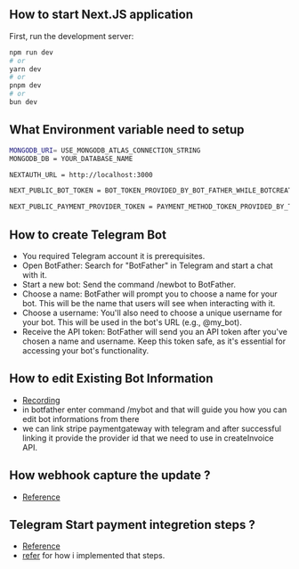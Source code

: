 ## How to start Next.JS application

First, run the development server:

```bash
npm run dev
# or
yarn dev
# or
pnpm dev
# or
bun dev
```

## What Environment variable need to setup

```bash
MONGODB_URI= USE_MONGODB_ATLAS_CONNECTION_STRING
MONGODB_DB = YOUR_DATABASE_NAME

NEXTAUTH_URL = http://localhost:3000

NEXT_PUBLIC_BOT_TOKEN = BOT_TOKEN_PROVIDED_BY_BOT_FATHER_WHILE_BOTCREATION

NEXT_PUBLIC_PAYMENT_PROVIDER_TOKEN = PAYMENT_METHOD_TOKEN_PROVIDED_BY_TELEGRAM_AFTER_LINKING_PAYMENT_PROVIDER
```

## How to create Telegram Bot

- You required Telegram account it is prerequisites.
- Open BotFather: Search for "BotFather" in Telegram and start a chat with it.
- Start a new bot: Send the command /newbot to BotFather.
- Choose a name: BotFather will prompt you to choose a name for your bot. This will be the name that users will see when interacting with it.
- Choose a username: You'll also need to choose a unique username for your bot. This will be used in the bot's URL (e.g., @my_bot).
- Receive the API token: BotFather will send you an API token after you've chosen a name and username. Keep this token safe, as it's essential for accessing your bot's functionality.

## How to edit Existing Bot Information

- [Recording](https://www.awesomescreenshot.com/video/31398955)
- in botfather enter command /mybot and that will guide you how you can edit bot informations from there
- we can link stripe paymentgateway with telegram and after successful linking it provide the provider id that we need to use in createInvoice API.

## How webhook capture the update ?

- [Reference](https://github.com/harshadgoswami/my-documentations/blob/master/telegram/how-to-setup-webhook.md)

## Telegram Start payment integretion steps ?

- [Reference](https://core.telegram.org/bots/payments-stars#implementing-payments)
- [refer](https://github.com/harshadgoswami/telegram-mini-shop-app/blob/master/pages/api/webhook/index.ts) for how i implemented that steps.
